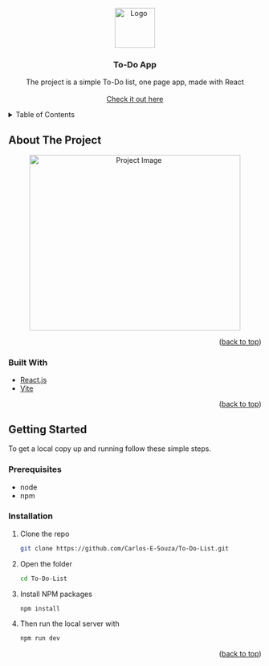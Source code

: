 <div id="top"></div>

<!-- PROJECT LOGO -->
<br />
<div align="center">
<img src="https://i.postimg.cc/sx6jXM2d/logo.png" alt="Logo" width="80" height="80">

<h3 align="center">To-Do App</h3>

  <p align="center">
    The project is a simple To-Do list, one page app, made with React
    <br />
    <br />
    <a href="https://to-do-dun-zeta.vercel.app/">Check it out here</a>
</div>

<!-- TABLE OF CONTENTS -->
<details>
  <summary>Table of Contents</summary>
  <ol>
    <li>
      <a href="#about-the-project">About The Project</a>
      <ul>
        <li><a href="#built-with">Built With</a></li>
      </ul>
    </li>
    <li>
      <a href="#getting-started">Getting Started</a>
      <ul>
        <li><a href="#prerequisites">Prerequisites</a></li>
        <li><a href="#installation">Installation</a></li>
      </ul>
    </li>
  </ol>
</details>

<!-- ABOUT THE PROJECT -->

## About The Project

<div align="center">
<img src="https://i.postimg.cc/brWmKf4w/todo.png" alt="Project Image" width="420" height="350">
</div>

<p align="right">(<a href="#top">back to top</a>)</p>

### Built With

-   [React.js](https://reactjs.org/)
-   [Vite](https://vitejs.dev/)

<p align="right">(<a href="#top">back to top</a>)</p>

<!-- GETTING STARTED -->

## Getting Started

To get a local copy up and running follow these simple steps.

### Prerequisites

-   node
-   npm

### Installation

1. Clone the repo
    ```sh
    git clone https://github.com/Carlos-E-Souza/To-Do-List.git
    ```
2. Open the folder
    ```sh
    cd To-Do-List
    ```
3. Install NPM packages
    ```sh
    npm install
    ```
4. Then run the local server with
    ```sh
    npm run dev
    ```
    <p align="right">(<a href="#top">back to top</a>)</p>
